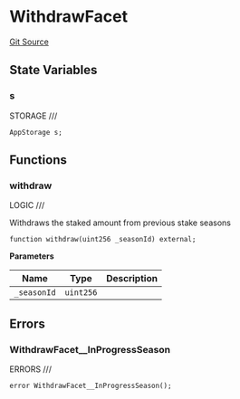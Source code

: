# WithdrawFacet
[Git Source](https://github.com/VaporFi/liquid-staking/blob/5d323fd7888bb01e362cdf4c980f8c20b18b712f/src/facets/WithdrawFacet.sol)


## State Variables
### s
STORAGE ///


```solidity
AppStorage s;
```


## Functions
### withdraw

LOGIC ///

Withdraws the staked amount from previous stake seasons


```solidity
function withdraw(uint256 _seasonId) external;
```
**Parameters**

|Name|Type|Description|
|----|----|-----------|
|`_seasonId`|`uint256`||


## Errors
### WithdrawFacet__InProgressSeason
ERRORS ///


```solidity
error WithdrawFacet__InProgressSeason();
```


